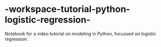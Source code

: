 # -workspace-tutorial-python-logistic-regression-
Notebook for a video tutorial on modeling in Python, focussed on logistic regression. 

